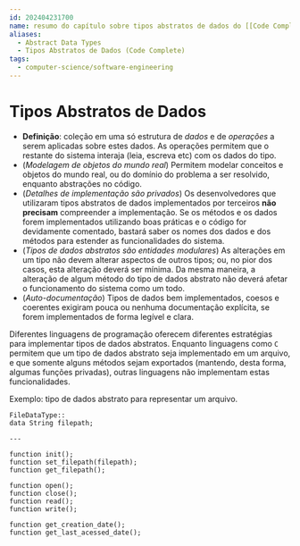 ```yaml
---
id: 202404231700
name: resumo do capítulo sobre tipos abstratos de dados do [[Code Complete]]
aliases:
  - Abstract Data Types
  - Tipos Abstratos de Dados (Code Complete)
tags:
  - computer-science/software-engineering
---
```


# Tipos Abstratos de Dados
- **Definição**: coleção em uma só estrutura de *dados* e de *operações* a serem aplicadas sobre estes dados. As operações permitem que o restante do sistema interaja (leia, escreva etc) com os dados do tipo.
- (*Modelagem de objetos do mundo real*) Permitem modelar conceitos e objetos do mundo real, ou do domínio do problema a ser resolvido, enquanto abstrações no código.
- (*Detalhes de implementação são privados*) Os desenvolvedores que utilizaram tipos abstratos de dados implementados por terceiros **não precisam** compreender a implementação. Se os métodos e os dados forem implementados utilizando boas práticas e o código for devidamente comentado, bastará saber os nomes dos dados e dos métodos para estender as funcionalidades do sistema.
- (*Tipos de dados abstratos são entidades modulares*) As alterações em um tipo não devem alterar aspectos de outros tipos; ou, no pior dos casos, esta alteração deverá ser mínima. Da mesma maneira, a alteração de algum método do tipo de dados abstrato não deverá afetar o funcionamento do sistema como um todo.
- (*Auto-documentação*) Tipos de dados bem implementados, coesos e coerentes exigiram pouca ou nenhuma documentação explícita, se forem implementados de forma legível e clara.

Diferentes linguagens de programação oferecem diferentes estratégias para implementar tipos de dados abstratos. Enquanto linguagens como `C` permitem que um tipo de dados abstrato seja implementado em um arquivo, e que somente alguns métodos sejam exportados (mantendo, desta forma, algumas funções privadas), outras linguagens não implementam estas funcionalidades.

Exemplo: tipo de dados abstrato para representar um arquivo.

```
FileDataType::
data String filepath;

---

function init();
function set_filepath(filepath);
function get_filepath();

function open();
function close();
function read();
function write();

function get_creation_date();
function get_last_acessed_date();
```

